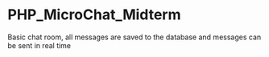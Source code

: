 # PHP_MicroChat_Midterm
Basic chat room, all messages are saved to the database and messages can be sent in real time
